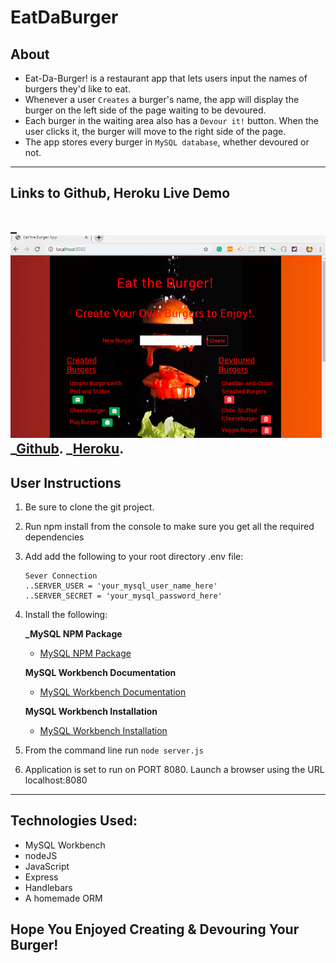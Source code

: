 # **EatDaBurger**

## About
* Eat-Da-Burger! is a restaurant app that lets users input the names of burgers they'd like to eat.
* Whenever a user `Creates` a burger's name, the app will display the burger on the left side of the page waiting to be devoured.
* Each burger in the waiting area also has a `Devour it!` button. When the user clicks it, the burger will move to the right side of the page.
* The app stores every burger in `MySQL database`, whether devoured or not.
---

## Links to Github, Heroku Live Demo 
_![Eat DA Burger Demo](./public/assets/img/demo-burger.gif)
_[Github](https://github.com/Razinali/EatDaBurger).
_[Heroku](https://git.heroku.com/safe-chamber-90236.git).
---

## User Instructions
1. Be sure to clone the git project.
2. Run npm install from the console to make sure you get all the        required dependencies
3. Add add the following to your root directory .env file:
    ```
    Sever Connection
    ..SERVER_USER = 'your_mysql_user_name_here'
    ..SERVER_SECRET = 'your_mysql_password_here'
    ```
4. Install the following:

    **_MySQL NPM Package**
    * [MySQL NPM Package](https://www.npmjs.com/package/mysql)

    **MySQL Workbench Documentation**
    * [MySQL Workbench Documentation](http://dev.mysql.com/doc/workbench/en/)

    **MySQL Workbench Installation**
    * [MySQL Workbench Installation](https://dev.mysql.com/downloads/workbench/)

5. From the command line run ``node server.js``

6. Application is set to run on PORT 8080. Launch a browser using the URL localhost:8080

---

## Technologies Used:
* MySQL Workbench
* nodeJS
* JavaScript
* Express
* Handlebars
* A homemade ORM

## Hope You Enjoyed Creating & Devouring Your Burger!

